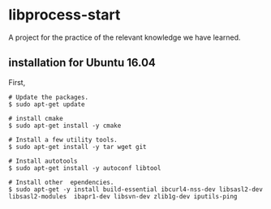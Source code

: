 # libprocess-start
 A project for the practice of the relevant knowledge we have learned.

## installation for Ubuntu 16.04


First,
```shell
# Update the packages.
$ sudo apt-get update

# install cmake
$ sudo apt-get install -y cmake

# Install a few utility tools.
$ sudo apt-get install -y tar wget git

# Install autotools
$ sudo apt-get install -y autoconf libtool

# Install other  ependencies.
$ sudo apt-get -y install build-essential ibcurl4-nss-dev libsasl2-dev libsasl2-modules  ibapr1-dev libsvn-dev zlib1g-dev iputils-ping
```
